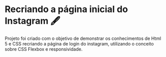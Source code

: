 # Recriando a página inicial do Instagram :fountain_pen:
Projeto foi criado com o objetivo de demonstrar os conhecimentos de Html 5 e CSS recriando a página de login do instagram, utilizando o conceito sobre CSS Flexbox e responsividade. 
